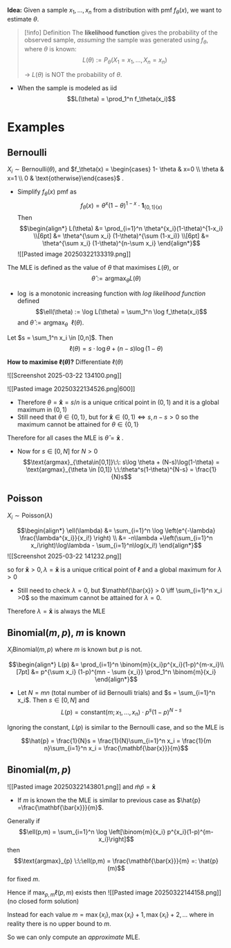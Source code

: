 **Idea:** Given a sample $x_1,...,x_n$ from a distribution with pmf $f_\theta(x)$, we want to estimate $\theta$.

>[!info] Definition
>The **likelihood function** gives the probability of the observed sample, *assuming* the sample was generated using $f_\theta$, where $\theta$ is known:
>$$L(\theta) := P_\theta(X_1=x_1,...,X_n=x_n)$$
>
>-> $L(\theta)$ is NOT the probability of $\theta$. 
>

- When the sample is modeled as iid
$$L(\theta) = \prod_1^n f_\theta(x_i)$$

# Examples

## Bernoulli
$X_i \sim \text{Bernoulli}(\theta)$, and $f_\theta(x) =  \begin{cases} 1- \theta & x=0  \\ \theta & x=1 \\ 0 & \text{otherwise}\end{cases}$ . 

- Simplify $f_\theta(x)$ pmf as
	$$f_\theta(x) = \theta^x(1-\theta)^{1-x} \cdot \mathbf{1}_{\{0,1\}(x)}$$
Then 
$$\begin{align*}
L(\theta) &= \prod_{i=1}^n \theta^{x_i}(1-\theta)^{1-x_i} \\[6pt]
&= \theta^{\sum x_i} (1-\theta)^{\sum (1-x_i)} \\[6pt]
&= \theta^{\sum x_i} (1-\theta)^{n-\sum x_i}
\end{align*}$$
![[Pasted image 20250322133319.png]]

The MLE is defined as the value of $\theta$ that maximises $L(\theta)$, or
$$\hat{\theta}:= \text{argmax}_\theta L(\theta)$$
- $\log$ is a monotonic increasing function with *log likelihood function* defined
$$\ell(\theta) := \log L(\theta) = \sum_1^n \log f_\theta(x_i)$$
and $\hat{\theta}:= \text{argmax}_\theta \:\:\ell(\theta)$.



Let $s = \sum_1^n x_i \in [0,n]$. Then
$$\ell(\theta) = s \cdot \log \theta + (n-s)\log(1-\theta)$$

**How to maximise $\ell(\theta)$?** Differentiate $\ell(\theta)$
 
![[Screenshot 2025-03-22 134100.png]]

![[Pasted image 20250322134526.png|600]]


- Therefore $\theta = \mathbf{\hat{x}} = s/n$ is a unique critical point in $(0,1)$ and it is a global maximum in $(0,1)$
- Still need that $\theta \in \{0,1\}$, but for $\mathbf{\hat{x}} \in (0,1) \iff s,n-s > 0$ so the maximum cannot be attained for $\theta \in \{0,1\}$  

Therefore for all cases the MLE is $\hat{\theta} = \mathbf{\bar{x}}$ .

- Now for $s \in [0,N]$ for $N>0$
$$\text{argmax}_{\theta\in[0,1]}\:\: s\log \theta + (N-s)\log(1-\theta) = \text{argmax}_{\theta \in [0,1]} \:\:\theta^s(1-\theta)^{N-s} = \frac{1}{N}s$$

## Poisson
$X_i \sim \text{Poisson}(\lambda)$ 

$$\begin{align*}
\ell(\lambda) &= \sum_{i=1}^n \log \left(e^{-\lambda} \frac{\lambda^{x_i}}{x_i!} \right) \\
&= -n\lambda +\left(\sum_{i=1}^n x_i\right)\log\lambda - \sum_{i=1}^n\log(x_i!) 
\end{align*}$$
![[Screenshot 2025-03-22 141232.png]]

so for $\mathbf{\bar{x}}> 0, \lambda =\mathbf{\bar{x}}$ is a unique critical point of $\ell$ and a global maximum for $\lambda >0$

- Still need to check $\lambda = 0$, but $\mathbf{\bar{x}} > 0 \iff \sum_{i=1}^n x_i >0$ so the maximum cannot be attained for $\lambda = 0$. 

Therefore $\lambda =\mathbf{\bar{x}}$ is always the MLE

## Binomial$(m,p)$, $m$ is known
$X_i \text{Binomial}(m,p)$ where $m$ is known but $p$ is not.

$$\begin{align*}
L(p) &= \prod_{i=1}^n \binom{m}{x_i}p^{x_i}(1-p)^{m-x_i}\\[7pt]
&= p^{\sum x_i} (1-p)^{mn - \sum {x_i}} \prod_1^n \binom{m}{x_i}
\end{align*}$$

- Let $N = mn$ (total number of iid Bernoulli trials) and $s = \sum_{i=1}^n x_i$. Then $s \in [0,N]$ and 
	$$L(p) = \text{constant}(m;x_1,...,x_n) \cdot p^s(1-p)^{N-s}$$

Ignoring the constant, $L(p)$ is similar to the Bernoulli case, and so the MLE is 

$$\hat{p} = \frac{1}{N}s = \frac{1}{N}\sum_{i=1}^n x_i = \frac{1}{m n}\sum_{i=1}^n x_i = \frac{\mathbf{\bar{x}}}{m}$$
## Binomial$(m,p)$

![[Pasted image 20250322143801.png]]
and $\tilde{m}\tilde{p} = \mathbf{\bar{x}}$ 

- If $m$ is known the the MLE is similar to previous case as $\hat{p} =\frac{\mathbf{\bar{x}}}{m}$. 

Generally if
$$\ell(p,m) = \sum_{i=1}^n \log \left[\binom{m}{x_i} p^{x_i}(1-p)^{m-x_i}\right]$$
then 
$$\text{argmax}_{p} \:\:\ell(p,m) = \frac{\mathbf{\bar{x}}}{m} =: \hat{p}(m)$$ for fixed $m$.

Hence if $\max_{p,m} \ell(p,m)$ exists then 
![[Pasted image 20250322144158.png]]
(no closed form solution)

Instead for each value $m = \max\{x_i\},  \max\{x_i\}+1,  \max\{x_i\}+2,...$ 
where in reality there is no upper bound to $m$.

So we can only compute an *approximate* MLE.